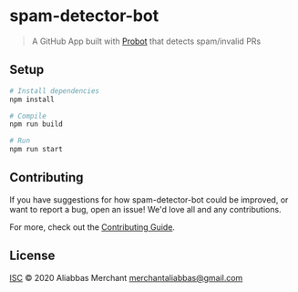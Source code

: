 # spam-detector-bot

> A GitHub App built with [Probot](https://github.com/probot/probot) that detects spam/invalid PRs

## Setup

```sh
# Install dependencies
npm install

# Compile
npm run build

# Run
npm run start
```

## Contributing

If you have suggestions for how spam-detector-bot could be improved, or want to report a bug, open an issue! We'd love all and any contributions.

For more, check out the [Contributing Guide](CONTRIBUTING.md).

## License

[ISC](LICENSE) © 2020 Aliabbas Merchant <merchantaliabbas@gmail.com>
